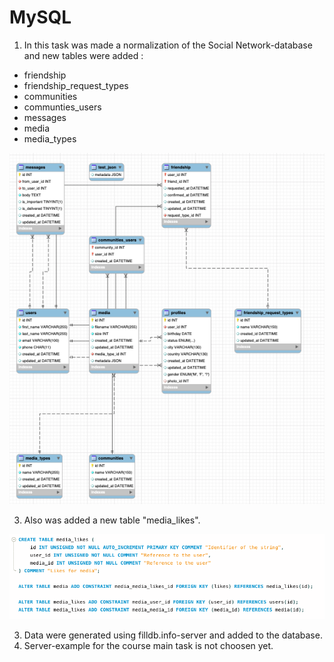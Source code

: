 # MySQL

1) In this task was made a normalization of the Social Network-database and new tables were added :
- friendship
- friendship_request_types
- communities
- communties_users
- messages
- media
- media_types

![alt text](https://github.com/Annassie/MySQL/blob/task_3/vk2021.png?raw=true)


3) Also was added a new table "media_likes". 

![alt text](https://github.com/Annassie/MySQL/blob/task_4/task_4/media_likes.png?raw=true)

3) Data were generated using filldb.info-server and added to the database. 
4) Server-example for the course main task is not choosen yet. 


